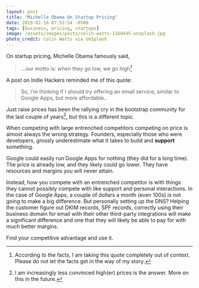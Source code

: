 ```yaml
---
layout: post
title: "Michelle Obama On Startup Pricing"
date: 2019-02-10 07:53:54 -0500
tags: [business, pricing, startups]
image: /assets/images/posts/colin-watts-1169445-unsplash.jpg
photo_credit: Colin Watts via UnSplash
---
```

On startup pricing, Michelle Obama famously said,

> ...our motto is: when they go low, we go high[^1]

A post on Indie Hackers reminded me of this quote:

> So, I'm thinking if I should try offering an email service, similar to Google Apps, but more affordable..

Just raise prices has been the rallying cry in the bootstrap community for the last couple of years[^2], but this is a different topic. 

When competing with large entrenched competitors competing on price is almost always the wrong strategy. Founders, especially those who were developers, grossly underestimate what it takes to build and **support** something. 

Google could easily run Google Apps for nothing (they did for a long time). The price is already low, and they likely could go lower. They have resources and margins you will never attain. 

Instead, how you compete with an entrenched competitor is with things they cannot possibly compete with like support and personal interactions. In the case of Google Apps, a couple of dollars a month (even 100s) is not going to make a big difference. But personally setting up the DNS? Helping the customer figure out DKIM records, SPF records, correctly using their business domain for email with their other third-party integrations will make a significant difference and one that they will likely be able to pay for with much better margins.  

Find your competitive advantage and use it.

[^1]: According to the facts, I am taking this quote completely out of context. Please do not let the facts get in the way of my story.
[^2]: I am increasingly less convinced high(er) prices is the answer. More on this in the future.
